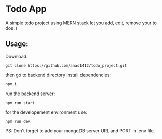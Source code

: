 # Todo App
A simple todo project using MERN stack let you add, edit, remove your to dos :)

Usage:
-----
Download:
```
git clone https://github.com/anas1412/todo_project.git
```
then go to backend directory 
install dependencies:
```
npm i
```
run the backend server:
```
npm run start
```
for the developement environment use:
```
npm run dev
```

PS: Don't forget to add your mongoDB server URL and PORT in .env file.
